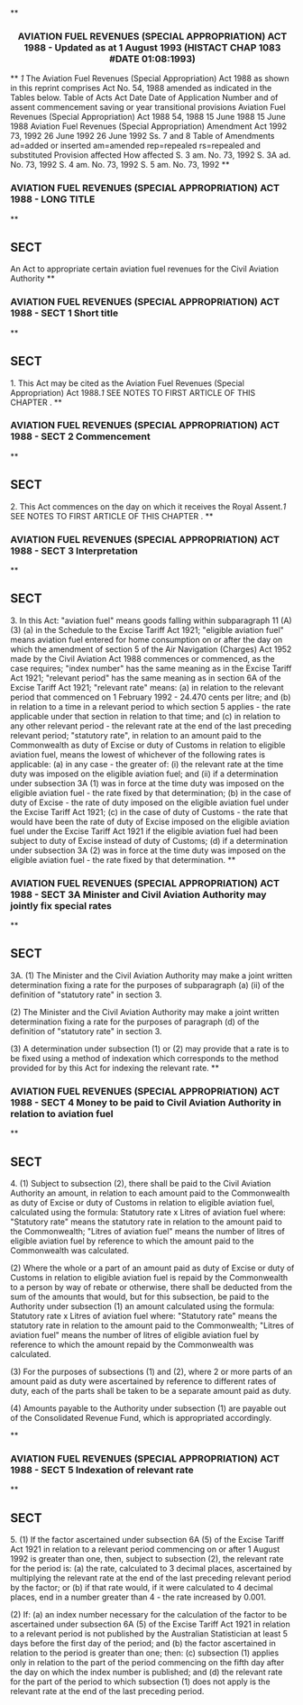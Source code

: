 **<b>

### <center><name>AVIATION FUEL REVENUES (SPECIAL APPROPRIATION) ACT 1988 - Updated as at 1 August 1993 (HISTACT CHAP 1083 #DATE 01:08:1993) </name></center>
</b>** *1* The Aviation Fuel Revenues (Special Appropriation) Act 1988 as shown in this reprint comprises Act No. 54, 1988 amended as indicated in the Tables below.<lf>                                 Table of Acts<lf>     Act             Date            Date of           Application<lf>     Number and      of assent       commencement      saving or<lf>     year                                              transitional<lf>                                                       provisions<lf>     Aviation Fuel Revenues (Special Appropriation) Act 1988<lf>     54, 1988        15 June 1988    15 June 1988<lf>     Aviation Fuel Revenues (Special Appropriation) Amendment Act 1992<lf>     73, 1992        26 June 1992    26 June 1992      Ss. 7 and 8<lf>                             Table of Amendments<lf>     ad=added or inserted am=amended rep=repealed rs=repealed and substituted<lf>     Provision affected   How affected<lf>     S. 3                 am. No. 73, 1992<lf>     S. 3A                ad. No. 73, 1992<lf>     S. 4                 am. No. 73, 1992<lf>     S. 5                 am. No. 73, 1992<lf> </lf></lf></lf></lf></lf></lf></lf></lf></lf></lf></lf></lf></lf></lf></lf></lf></lf>
**<b>

### <name>AVIATION FUEL REVENUES (SPECIAL APPROPRIATION) ACT 1988 - LONG TITLE </name>
</b>** 

## SECT
<sect>          An Act to appropriate certain aviation fuel revenues<lf>                  for the Civil Aviation Authority<lf> </lf></lf></sect>
**<b>

### <name>AVIATION FUEL REVENUES (SPECIAL APPROPRIATION) ACT 1988 - SECT 1 Short title </name>
</b>** 

## SECT
<sect>   1\. This Act may be cited as the Aviation Fuel Revenues (Special Appropriation) Act 1988.*1* SEE NOTES TO FIRST ARTICLE OF THIS CHAPTER . </sect>
**<b>

### <name>AVIATION FUEL REVENUES (SPECIAL APPROPRIATION) ACT 1988 - SECT 2 Commencement </name>
</b>** 

## SECT
<sect>   2\. This Act commences on the day on which it receives the Royal Assent.*1* SEE NOTES TO FIRST ARTICLE OF THIS CHAPTER . </sect>
**<b>

### <name>AVIATION FUEL REVENUES (SPECIAL APPROPRIATION) ACT 1988 - SECT 3 Interpretation </name>
</b>** 

## SECT
<sect>   3\. In this Act:<lf>   "aviation fuel" means goods falling within subparagraph 11 (A) (3) (a) in the Schedule to the Excise Tariff Act 1921;<lf>   "eligible aviation fuel" means aviation fuel entered for home consumption on or after the day on which the amendment of section 5 of the Air Navigation (Charges) Act 1952 made by the Civil Aviation Act 1988 commences or commenced, as the case requires;<lf>   "index number" has the same meaning as in the Excise Tariff Act 1921;<lf>   "relevant period" has the same meaning as in section 6A of the Excise Tariff Act 1921;<lf>   "relevant rate" means:<lf>   (a) in relation to the relevant period that commenced on 1 February 1992 - 24.470 cents per litre; and<lf>   (b) in relation to a time in a relevant period to which section 5 applies - the rate applicable under that section in relation to that time; and<lf>   (c) in relation to any other relevant period - the relevant rate at the end of the last preceding relevant period;<lf>   "statutory rate", in relation to an amount paid to the Commonwealth as duty of Excise or duty of Customs in relation to eligible aviation fuel, means the lowest of whichever of the following rates is applicable:<lf>   (a) in any case - the greater of:<lf>     (i) the relevant rate at the time duty was imposed on the<lf> eligible aviation fuel; and<lf>     (ii) if a determination under subsection 3A (1) was in force<lf> at the time duty was imposed on the eligible aviation fuel - the rate fixed by that determination;<lf>   (b) in the case of duty of Excise - the rate of duty imposed on the eligible aviation fuel under the Excise Tariff Act 1921;<lf>   (c) in the case of duty of Customs - the rate that would have been the rate of duty of Excise imposed on the eligible aviation fuel under the Excise Tariff Act 1921 if the eligible aviation fuel had been subject to duty of Excise instead of duty of Customs;<lf>   (d) if a determination under subsection 3A (2) was in force at the time duty was imposed on the eligible aviation fuel - the rate fixed by that determination. </lf></lf></lf></lf></lf></lf></lf></lf></lf></lf></lf></lf></lf></lf></lf></lf></lf></sect>
**<b>

### <name>AVIATION FUEL REVENUES (SPECIAL APPROPRIATION) ACT 1988 - SECT 3A Minister and Civil Aviation Authority may jointly fix special rates </name>
</b>** 

## SECT
<sect>   3A. (1) The Minister and the Civil Aviation Authority may make a joint written determination fixing a rate for the purposes of subparagraph (a) (ii) of the definition of "statutory rate" in section 3\. 

  (2) The Minister and the Civil Aviation Authority may make a joint written determination fixing a rate for the purposes of paragraph (d) of the definition of "statutory rate" in section 3\. 

  (3) A determination under subsection (1) or (2) may provide that a rate is to be fixed using a method of indexation which corresponds to the method provided for by this Act for indexing the relevant rate. 
</sect>
**<b>

### <name>AVIATION FUEL REVENUES (SPECIAL APPROPRIATION) ACT 1988 - SECT 4 Money to be paid to Civil Aviation Authority in relation to aviation fuel </name>
</b>** 

## SECT
<sect>   4\. (1) Subject to subsection (2), there shall be paid to the Civil Aviation Authority an amount, in relation to each amount paid to the Commonwealth as duty of Excise or duty of Customs in relation to eligible aviation fuel, calculated using the formula:<lf>          Statutory rate x Litres of aviation fuel<lf> where:<lf>   "Statutory rate" means the statutory rate in relation to the amount paid to the Commonwealth;<lf>   "Litres of aviation fuel" means the number of litres of eligible aviation fuel by reference to which the amount paid to the Commonwealth was calculated. 

  (2) Where the whole or a part of an amount paid as duty of Excise or duty of Customs in relation to eligible aviation fuel is repaid by the Commonwealth to a person by way of rebate or otherwise, there shall be deducted from the sum of the amounts that would, but for this subsection, be paid to the Authority under subsection (1) an amount calculated using the formula:<lf>          Statutory rate x Litres of aviation fuel<lf> where:<lf>   "Statutory rate" means the statutory rate in relation to the amount paid to the Commonwealth;<lf>   "Litres of aviation fuel" means the number of litres of eligible aviation fuel by reference to which the amount repaid by the Commonwealth was calculated. <p>  (3) For the purposes of subsections (1) and (2), where 2 or more parts of an amount paid as duty were ascertained by reference to different rates of duty, each of the parts shall be taken to be a separate amount paid as duty. </p><p>  (4) Amounts payable to the Authority under subsection (1) are payable out of the Consolidated Revenue Fund, which is appropriated accordingly. </p></lf></lf></lf></lf>
</lf></lf></lf></lf></sect>
**<b>

### <name>AVIATION FUEL REVENUES (SPECIAL APPROPRIATION) ACT 1988 - SECT 5 Indexation of relevant rate </name>
</b>** 

## SECT
<sect>   5\. (1) If the factor ascertained under subsection 6A (5) of the Excise Tariff Act 1921 in relation to a relevant period commencing on or after 1 August 1992 is greater than one, then, subject to subsection (2), the relevant rate for the period is:<lf>   (a) the rate, calculated to 3 decimal places, ascertained by multiplying the relevant rate at the end of the last preceding relevant period by the factor; or<lf>   (b) if that rate would, if it were calculated to 4 decimal places, end in a number greater than 4 - the rate increased by 0.001\. 

  (2) If:<lf>   (a) an index number necessary for the calculation of the factor to be ascertained under subsection 6A (5) of the Excise Tariff Act 1921 in relation to a relevant period is not published by the Australian Statistician at least 5 days before the first day of the period; and<lf>   (b) the factor ascertained in relation to the period is greater than one;<lf> then:<lf>   (c) subsection (1) applies only in relation to the part of the period commencing on the fifth day after the day on which the index number is published; and<lf>   (d) the relevant rate for the part of the period to which subsection (1) does not apply is the relevant rate at the end of the last preceding period. </lf></lf></lf></lf></lf>
</lf></lf></sect>
